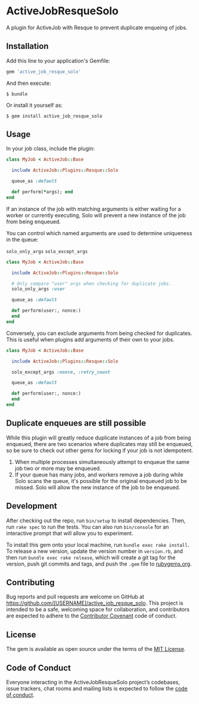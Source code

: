# ActiveJobResqueSolo

A plugin for ActiveJob with Resque to prevent duplicate enqueing of jobs.

## Installation

Add this line to your application's Gemfile:

```ruby
gem 'active_job_resque_solo'
```

And then execute:

    $ bundle

Or install it yourself as:

    $ gem install active_job_resque_solo

## Usage

In your job class, include the plugin:

```ruby
class MyJob < ActiveJob::Base

  include ActiveJob::Plugins::Resque::Solo

  queue_as :default

  def perform(*args); end
end
```

If an instance of the job with matching arguments is either waiting for a worker or currently executing,
Solo will prevent a new instance of the job from being enqueued.

You can control which named arguments are used to determine uniqueness in the queue:

`solo_only_args`
`solo_except_args`

```ruby
class MyJob < ActiveJob::Base

  include ActiveJob::Plugins::Resque::Solo

  # Only compare "user" args when checking for duplicate jobs.
  solo_only_args :user

  queue_as :default

  def perform(user:, nonce:)
  end
end
```

Conversely, you can exclude arguments from being checked for duplicates.  This
is useful when plugins add arguments of their own to your jobs.

```ruby
class MyJob < ActiveJob::Base

  include ActiveJob::Plugins::Resque::Solo

  solo_except_args :nonce, :retry_count

  queue_as :default

  def perform(user:, nonce:)
  end
end
```

## Duplicate enqueues are still possible

While this plugin will greatly reduce duplicate instances of a job from being
enqueued, there are two scenarios where duplicates may still be enqueued,
so be sure to check out other gems for locking if your job is not idempotent.

1. When multiple processes simultaneously attempt to enqueue the same job two or
more may be enqueued.
2. If your queue has many jobs, and workers remove a job during while Solo scans
the queue, it's possible for the original enqueued job to be missed. Solo will allow
the new instance of the job to be enqueued.

## Development

After checking out the repo, run `bin/setup` to install dependencies. Then, run `rake spec` to run the tests. You can also run `bin/console` for an interactive prompt that will allow you to experiment.

To install this gem onto your local machine, run `bundle exec rake install`. To release a new version, update the version number in `version.rb`, and then run `bundle exec rake release`, which will create a git tag for the version, push git commits and tags, and push the `.gem` file to [rubygems.org](https://rubygems.org).

## Contributing

Bug reports and pull requests are welcome on GitHub at https://github.com/[USERNAME]/active_job_resque_solo. This project is intended to be a safe, welcoming space for collaboration, and contributors are expected to adhere to the [Contributor Covenant](http://contributor-covenant.org) code of conduct.

## License

The gem is available as open source under the terms of the [MIT License](http://opensource.org/licenses/MIT).

## Code of Conduct

Everyone interacting in the ActiveJobResqueSolo project’s codebases, issue trackers, chat rooms and mailing lists is expected to follow the [code of conduct](https://github.com/[USERNAME]/active_job_resque_solo/blob/master/CODE_OF_CONDUCT.md).
